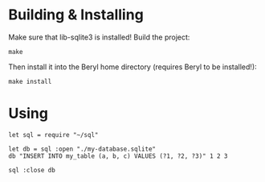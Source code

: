 # Building & Installing
Make sure that lib-sqlite3 is installed!
Build the project:
```
make
```

Then install it into the Beryl home directory (requires Beryl to be installed!):
```
make install
```

# Using
	let sql = require "~/sql"
	
	let db = sql :open "./my-database.sqlite"
	db "INSERT INTO my_table (a, b, c) VALUES (?1, ?2, ?3)" 1 2 3
	
	sql :close db
